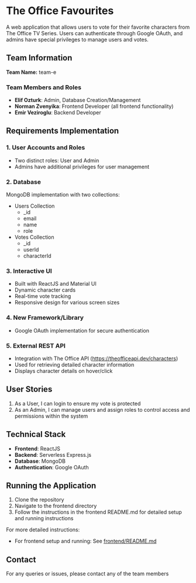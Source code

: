 # The Office Favourites

A web application that allows users to vote for their favorite characters from The Office TV Series. Users can authenticate through Google OAuth, and admins have special privileges to manage users and votes.

## Team Information

**Team Name:** team-e

### Team Members and Roles
- **Elif Ozturk**: Admin, Database Creation/Management
- **Norman Zvenyika**: Frontend Developer (all frontend functionality)
- **Emir Veziroglu**: Backend Developer

## Requirements Implementation

### 1. User Accounts and Roles
- Two distinct roles: User and Admin
- Admins have additional privileges for user management

### 2. Database
MongoDB implementation with two collections:
- Users Collection
  - _id
  - email
  - name
  - role
- Votes Collection
  - _id
  - userId
  - characterId

### 3. Interactive UI
- Built with ReactJS and Material UI
- Dynamic character cards
- Real-time vote tracking
- Responsive design for various screen sizes

### 4. New Framework/Library
- Google OAuth implementation for secure authentication

### 5. External REST API
- Integration with The Office API (https://theofficeapi.dev/characters)
- Used for retrieving detailed character information
- Displays character details on hover/click

## User Stories
1. As a User, I can login to ensure my vote is protected
2. As an Admin, I can manage users and assign roles to control access and permissions within the system

## Technical Stack
- **Frontend**: ReactJS
- **Backend**: Serverless Express.js
- **Database**: MongoDB
- **Authentication**: Google OAuth

## Running the Application

1. Clone the repository
2. Navigate to the frontend directory
3. Follow the instructions in the frontend README.md for detailed setup and running instructions

For more detailed instructions:
- For frontend setup and running: See [frontend/README.md](frontend/README.md)

## Contact
For any queries or issues, please contact any of the team members